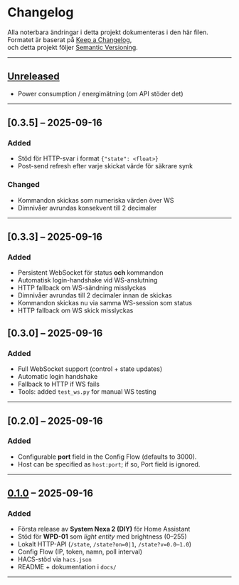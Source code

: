 # Changelog

Alla noterbara ändringar i detta projekt dokumenteras i den här filen.  
Formatet är baserat på [Keep a Changelog](https://keepachangelog.com/en/1.0.0/),  
och detta projekt följer [Semantic Versioning](https://semver.org/spec/v2.0.0.html).

---

## [Unreleased]

- Power consumption / energimätning (om API stöder det)
---

## [0.3.5] – 2025-09-16
### Added
- Stöd för HTTP-svar i format `{"state": <float>}`
- Post-send refresh efter varje skickat värde för säkrare synk

### Changed
- Kommandon skickas som numeriska värden över WS
- Dimnivåer avrundas konsekvent till 2 decimaler

---

## [0.3.3] – 2025-09-16
### Added
- Persistent WebSocket för status **och** kommandon
- Automatisk login-handshake vid WS-anslutning
- HTTP fallback om WS-sändning misslyckas
- Dimnivåer avrundas till 2 decimaler innan de skickas
- Kommandon skickas nu via samma WS-session som status
- HTTP fallback om WS skick misslyckas

## [0.3.0] – 2025-09-16
### Added
- Full WebSocket support (control + state updates)
- Automatic login handshake
- Fallback to HTTP if WS fails
- Tools: added `test_ws.py` for manual WS testing


---
## [0.2.0] – 2025-09-16
### Added
- Configurable **port** field in the Config Flow (defaults to 3000).
- Host can be specified as `host:port`; if so, Port field is ignored.

---

## [0.1.0] – 2025-09-16
### Added
- Första release av **System Nexa 2 (DIY)** för Home Assistant
- Stöd för **WPD-01** som *light entity* med brightness (0–255)
- Lokalt HTTP-API (`/state`, `/state?on=0|1`, `/state?v=0.0–1.0`)
- Config Flow (IP, token, namn, poll interval)
- HACS-stöd via `hacs.json`
- README + dokumentation i `docs/`

---

[Unreleased]: https://github.com/YOURNAME/homeassistant-systemnexa2/compare/v0.1.0...HEAD
[0.1.0]: https://github.com/YOURNAME/homeassistant-systemnexa2/releases/tag/v0.1.0
